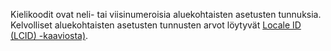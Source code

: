 Kielikoodit ovat neli- tai viisinumeroisia aluekohtaisten asetusten tunnuksia. Kelvolliset aluekohtaisten asetusten tunnusten arvot löytyvät [Locale ID (LCID) -kaaviosta)](http://go.microsoft.com/fwlink/?LinkId=122128).